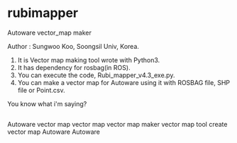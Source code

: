 # rubimapper
Autoware vector_map maker

Author : Sungwoo Koo, Soongsil Univ, Korea.

1. It is Vector map making tool wrote with Python3.
2. It has dependency for rosbag(in ROS).
3. You can execute the code, Rubi_mapper_v4.3_exe.py.
4. You can make a vector map for Autoware using it with ROSBAG file, SHP file or Point.csv.

You know what i'm saying?

##
Autoware vector map
vector map
vector map maker
vector map tool
create vector map Autoware
Autoware
